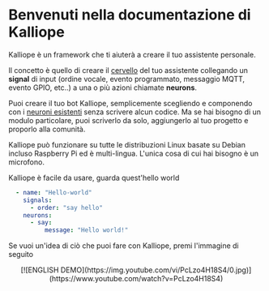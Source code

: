 # Benvenuti nella documentazione di Kalliope

Kalliope è un framework  che ti aiuterà a creare il tuo assistente personale.

Il concetto è quello di creare il [cervello](brain/brain.md) del tuo assistente collegando un **signal** di input (ordine vocale, evento programmato, messaggio MQTT, evento GPIO, etc..) a una o più azioni chiamate **neurons**.

Puoi creare il tuo bot Kalliope, semplicemente scegliendo e componendo con i [neuroni esistenti](https://kalliope-project.github.io/neurons_marketplace.html) senza scrivere alcun codice. Ma se hai bisogno di un modulo particolare, puoi scriverlo da solo, aggiungerlo al tuo progetto e proporlo alla comunità.

Kalliope può funzionare su tutte le distribuzioni Linux basate su Debian incluso Raspberry Pi ed è multi-lingua. L'unica cosa di cui hai bisogno è un microfono.

Kalliope è facile da usare, guarda quest'hello world

```yaml
  - name: "Hello-world"
    signals:
      - order: "say hello"
    neurons:
      - say:
          message: "Hello world!"
```

Se vuoi un'idea di ciò che puoi fare con Kalliope, premi l'immagine di seguito
<p align="center">
[![ENGLISH DEMO](https://img.youtube.com/vi/PcLzo4H18S4/0.jpg)](https://www.youtube.com/watch?v=PcLzo4H18S4)
</p>
